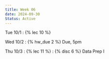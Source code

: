 ```yaml
---
title: Week 06
date: 2024-09-30
Status: Active
---
```


Tue 10/1
: {% lec 10 %}

Wed 10/2
: {% hw_due 2 %} Due, 5pm

Thu 10/3
: {% lec 11 %}
: {% disc 6 %} Data Prep I
